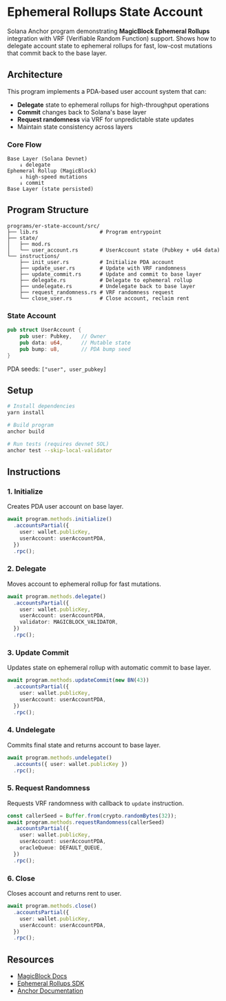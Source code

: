 # Ephemeral Rollups State Account

Solana Anchor program demonstrating **MagicBlock Ephemeral Rollups** integration with VRF (Verifiable Random Function) support. Shows how to delegate account state to ephemeral rollups for fast, low-cost mutations that commit back to the base layer.

## Architecture

This program implements a PDA-based user account system that can:
- **Delegate** state to ephemeral rollups for high-throughput operations
- **Commit** changes back to Solana's base layer
- **Request randomness** via VRF for unpredictable state updates
- Maintain state consistency across layers

### Core Flow

```
Base Layer (Solana Devnet)
    ↓ delegate
Ephemeral Rollup (MagicBlock)
    ↓ high-speed mutations
    ↓ commit
Base Layer (state persisted)
```

## Program Structure

```
programs/er-state-account/src/
├── lib.rs                    # Program entrypoint
├── state/
│   ├── mod.rs
│   └── user_account.rs       # UserAccount state (Pubkey + u64 data)
└── instructions/
    ├── init_user.rs          # Initialize PDA account
    ├── update_user.rs        # Update with VRF randomness
    ├── update_commit.rs      # Update and commit to base layer
    ├── delegate.rs           # Delegate to ephemeral rollup
    ├── undelegate.rs         # Undelegate back to base layer
    ├── request_randomness.rs # VRF randomness request
    └── close_user.rs         # Close account, reclaim rent
```

### State Account

```rust
pub struct UserAccount {
    pub user: Pubkey,   // Owner
    pub data: u64,      // Mutable state
    pub bump: u8,       // PDA bump seed
}
```

PDA seeds: `["user", user_pubkey]`


## Setup

```bash
# Install dependencies
yarn install

# Build program
anchor build

# Run tests (requires devnet SOL)
anchor test --skip-local-validator
```

## Instructions

### 1. Initialize
Creates PDA user account on base layer.

```typescript
await program.methods.initialize()
  .accountsPartial({
    user: wallet.publicKey,
    userAccount: userAccountPDA,
  })
  .rpc();
```

### 2. Delegate
Moves account to ephemeral rollup for fast mutations.

```typescript
await program.methods.delegate()
  .accountsPartial({
    user: wallet.publicKey,
    userAccount: userAccountPDA,
    validator: MAGICBLOCK_VALIDATOR,
  })
  .rpc();
```

### 3. Update Commit
Updates state on ephemeral rollup with automatic commit to base layer.

```typescript
await program.methods.updateCommit(new BN(43))
  .accountsPartial({
    user: wallet.publicKey,
    userAccount: userAccountPDA,
  })
  .rpc();
```

### 4. Undelegate
Commits final state and returns account to base layer.

```typescript
await program.methods.undelegate()
  .accounts({ user: wallet.publicKey })
  .rpc();
```

### 5. Request Randomness
Requests VRF randomness with callback to `update` instruction.

```typescript
const callerSeed = Buffer.from(crypto.randomBytes(32));
await program.methods.requestRandomness(callerSeed)
  .accountsPartial({
    user: wallet.publicKey,
    userAccount: userAccountPDA,
    oracleQueue: DEFAULT_QUEUE,
  })
  .rpc();
```

### 6. Close
Closes account and returns rent to user.

```typescript
await program.methods.close()
  .accountsPartial({
    user: wallet.publicKey,
    userAccount: userAccountPDA,
  })
  .rpc();
```

## Resources

- [MagicBlock Docs](https://docs.magicblock.gg/)
- [Ephemeral Rollups SDK](https://github.com/magicblock-labs/ephemeral-rollups-sdk)
- [Anchor Documentation](https://www.anchor-lang.com/)